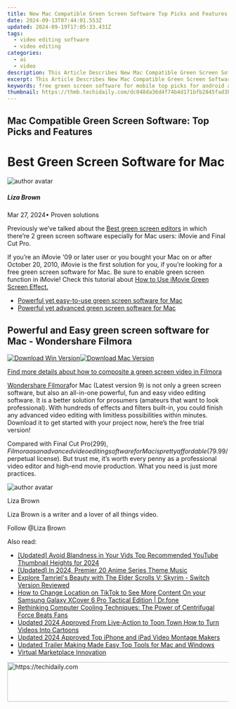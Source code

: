 ```yaml
---
title: New Mac Compatible Green Screen Software Top Picks and Features for 2024
date: 2024-09-13T07:44:01.553Z
updated: 2024-09-19T17:05:33.431Z
tags: 
  - video editing software
  - video editing
categories: 
  - ai
  - video
description: This Article Describes New Mac Compatible Green Screen Software Top Picks and Features for 2024
excerpt: This Article Describes New Mac Compatible Green Screen Software Top Picks and Features for 2024
keywords: free green screen software for mobile top picks for android and ios,mac green screen software top picks and reviews,top green screen software for mac features pricing and more,mac compatible green screen software top picks and features,top rated green screen software for mobile devices free updated,free green screen software for android and ios top picks,free animation software for windows and mac our top picks
thumbnail: https://thmb.techidaily.com/dc048da36d4f74b4d171bfb2845fad3bf8d729c04e77596617ba912c21778696.jpg
---
```


## Mac Compatible Green Screen Software: Top Picks and Features

# Best Green Screen Software for Mac

![author avatar](https://lh5.googleusercontent.com/-AIMmjowaFs4/AAAAAAAAAAI/AAAAAAAAABc/Y5UmwDaI7HU/s250-c-k/photo.jpg)

##### Liza Brown

 Mar 27, 2024• Proven solutions

Previously we’ve talked about the [Best green screen editors](https://tools.techidaily.com/wondershare/filmora/download/) in which there’re 2 green screen software especially for Mac users: iMovie and Final Cut Pro.

If you’re an iMovie '09 or later user or you bought your Mac on or after October 20, 2010, iMovie is the first solution for you, if you’re looking for a free green screen software for Mac. Be sure to enable green screen function in iMovie! Check this tutorial about [How to Use iMovie Green Screen Effect.](https://tools.techidaily.com/wondershare/filmora/download/)

* [Powerful yet easy-to-use green screen software for Mac](#part1)
* [Powerful yet advanced green screen software for Mac](#part2)

## Powerful and Easy green screen software for Mac - Wondershare Filmora

[![Download Win Version](https://images.wondershare.com/filmora/guide/download-btn-win.jpg)](https://tools.techidaily.com/wondershare/filmora/download/)[![Download Mac Version](https://images.wondershare.com/filmora/guide/download-btn-mac.jpg)](https://tools.techidaily.com/wondershare/filmora/download/)

[Find more details about how to composite a green screen video in Filmora](https://tools.techidaily.com/wondershare/filmora/download/)

[Wondershare Filmora](https://tools.techidaily.com/wondershare/filmora/download/)for Mac (Latest version 9) is not only a green screen software, but also an all-in-one powerful, fun and easy video editing software. It is a better solution for prosumers (amateurs that want to look professional). With hundreds of effects and filters built-in, you could finish any advanced video editing with limitless possibilities within minutes. Download it to get started with your project now, here’s the free trial version!

Compared with Final Cut Pro($299), Filmora as an advanced video editing software for Mac is pretty affordable ($79.99/perpetual license). But trust me, it’s worth every penny as a professional video editor and high-end movie production. What you need is just more practices.

![author avatar](https://lh5.googleusercontent.com/-AIMmjowaFs4/AAAAAAAAAAI/AAAAAAAAABc/Y5UmwDaI7HU/s250-c-k/photo.jpg)

Liza Brown

Liza Brown is a writer and a lover of all things video.

Follow @Liza Brown

<ins class="adsbygoogle"
      style="display:block"
      data-ad-client="ca-pub-7571918770474297"
      data-ad-slot="8358498916"
      data-ad-format="auto"
      data-full-width-responsive="true"></ins>

<span class="atpl-alsoreadstyle">Also read:</span>
<div><ul>
<li><a href="https://facebook-record-videos.techidaily.com/updated-avoid-blandness-in-your-vids-top-recommended-youtube-thumbnail-heights-for-2024/"><u>[Updated] Avoid Blandness in Your Vids Top Recommended YouTube Thumbnail Heights for 2024</u></a></li>
<li><a href="https://fox-http.techidaily.com/updated-in-2024-premier-20-anime-series-theme-music/"><u>[Updated] In 2024, Premier 20 Anime Series Theme Music</u></a></li>
<li><a href="https://buynow-reviews.techidaily.com/explore-tamriels-beauty-with-the-elder-scrolls-v-skyrim-switch-version-reviewed/"><u>Explore Tamriel's Beauty with The Elder Scrolls V: Skyrim - Switch Version Reviewed</u></a></li>
<li><a href="https://location-social.techidaily.com/how-to-change-location-on-tiktok-to-see-more-content-on-your-samsung-galaxy-xcover-6-pro-tactical-edition-drfone-by-drfone-virtual-android/"><u>How to Change Location on TikTok to See More Content On your Samsung Galaxy XCover 6 Pro Tactical Edition | Dr.fone</u></a></li>
<li><a href="https://ai-video-tools.techidaily.com/rethinking-computer-cooling-techniques-the-power-of-centrifugal-force-beats-fans/"><u>Rethinking Computer Cooling Techniques: The Power of Centrifugal Force Beats Fans</u></a></li>
<li><a href="https://ai-video-tools.techidaily.com/updated-2024-approved-from-live-action-to-toon-town-how-to-turn-videos-into-cartoons/"><u>Updated 2024 Approved From Live-Action to Toon Town How to Turn Videos Into Cartoons</u></a></li>
<li><a href="https://ai-video-tools.techidaily.com/updated-2024-approved-top-iphone-and-ipad-video-montage-makers/"><u>Updated 2024 Approved Top iPhone and iPad Video Montage Makers</u></a></li>
<li><a href="https://ai-video-tools.techidaily.com/updated-trailer-making-made-easy-top-tools-for-mac-and-windows/"><u>Updated Trailer Making Made Easy Top Tools for Mac and Windows</u></a></li>
<li><a href="https://fox-glue.techidaily.com/virtual-marketplace-innovation/"><u>Virtual Marketplace Innovation</u></a></li>
</ul></div>

<!-- affiliate ads begin -->
<a href="https://appsumo.8odi.net/c/5597632/2144310/7443" target="_top" id="2144310">
  <img src="//a.impactradius-go.com/display-ad/7443-2144310" border="0" alt="https://techidaily.com" width="728" height="90"/>
</a>
<img height="0" width="0" src="https://appsumo.8odi.net/i/5597632/2144310/7443" style="position:absolute;visibility:hidden;" border="0" />
<!-- affiliate ads end -->

